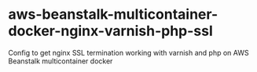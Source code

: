 # aws-beanstalk-multicontainer-docker-nginx-varnish-php-ssl
Config to get nginx SSL termination working with varnish and php on AWS Beanstalk multicontainer docker
